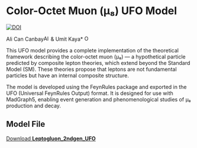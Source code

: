 # Color-Octet Muon (μ₈) UFO Model
[![DOI](https://zenodo.org/badge/466849344.svg)](https://zenodo.org/records/15676777)

Ali Can Canbay<a href="https://orcid.org/0000-0003-4602-473X"><img src="https://orcid.org/assets/vectors/orcid.logo.icon.svg" alt="Ali Can Canbay ORCID" width="15"></a>
&
Umit Kaya* <a href="https://orcid.org/0000-0003-0823-3848"><img src="https://orcid.org/assets/vectors/orcid.logo.icon.svg" alt="Orhan Cakir ORCID" width="15"></a> 

This UFO model provides a complete implementation of the theoretical framework describing the color-octet muon (μ₈) — a hypothetical particle predicted by composite lepton theories, which extend beyond the Standard Model (SM). These theories propose that leptons are not fundamental particles but have an internal composite structure.

The model is developed using the FeynRules package and exported in the UFO (Universal FeynRules Output) format. It is designed for use with MadGraph5, enabling event generation and phenomenological studies of μ₈ production and decay.

## Model File

[Download **Leptogluon_2ndgen_UFO**](https://github.com/acanbay/Leptogluon_2ndgen_UFO/releases/tag/Leptogluon_2ndgen_UFO)
